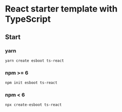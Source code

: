 # React starter template with TypeScript

## Start

### yarn

```
yarn create esboot ts-react
```

### npm >= 6

```
npm init esboot ts-react
```

### npm < 6
```
npx create-esboot ts-react
```
